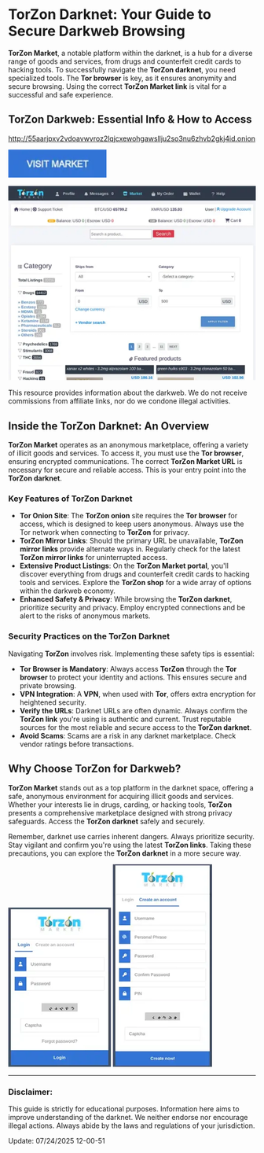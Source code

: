# TorZon Darknet: Your Guide to Secure Darkweb Browsing

**TorZon Market**, a notable platform within the darknet, is a hub for a diverse range of goods and services, from drugs and counterfeit credit cards to hacking tools. To successfully navigate the **TorZon darknet**, you need specialized tools. The **Tor browser** is key, as it ensures anonymity and secure browsing. Using the correct **TorZon Market link** is vital for a successful and safe experience.

## TorZon Darkweb: Essential Info & How to Access

http://55aarjpxv2vdoavwvroz2lqjcxewohgawsllju2so3nu6zhvb2gkj4id.onion

[<img src="/banners/edge.webp" width="200">](http://55aarjpxv2vdoavwvroz2lqjcxewohgawsllju2so3nu6zhvb2gkj4id.onion)

<a href="http://55aarjpxv2vdoavwvroz2lqjcxewohgawsllju2so3nu6zhvb2gkj4id.onion"><img src="/banners/footer.webp" alt="TorZon Darkweb" style="max-width: 100%;"></a>

This resource provides information about the darkweb. We do not receive commissions from affiliate links, nor do we condone illegal activities.

## Inside the TorZon Darknet: An Overview

**TorZon Market** operates as an anonymous marketplace, offering a variety of illicit goods and services. To access it, you must use the **Tor browser**, ensuring encrypted communications. The correct **TorZon Market URL** is necessary for secure and reliable access. This is your entry point into the **TorZon darknet**.

### Key Features of TorZon Darknet

-   **Tor Onion Site**: The **TorZon onion** site requires the **Tor browser** for access, which is designed to keep users anonymous. Always use the Tor network when connecting to **TorZon** for privacy.
-   **TorZon Mirror Links**: Should the primary URL be unavailable, **TorZon mirror links** provide alternate ways in. Regularly check for the latest **TorZon mirror links** for uninterrupted access.
-   **Extensive Product Listings**: On the **TorZon Market portal**, you'll discover everything from drugs and counterfeit credit cards to hacking tools and services. Explore the **TorZon shop** for a wide array of options within the darkweb economy.
-   **Enhanced Safety & Privacy**: While browsing the **TorZon darknet**, prioritize security and privacy. Employ encrypted connections and be alert to the risks of anonymous markets.

### Security Practices on the TorZon Darknet

Navigating **TorZon** involves risk. Implementing these safety tips is essential:

-   **Tor Browser is Mandatory**: Always access **TorZon** through the **Tor browser** to protect your identity and actions. This ensures secure and private browsing.
-   **VPN Integration**: A **VPN**, when used with **Tor**, offers extra encryption for heightened security.
-   **Verify the URLs**: Darknet URLs are often dynamic. Always confirm the **TorZon link** you're using is authentic and current. Trust reputable sources for the most reliable and secure access to the **TorZon darknet**.
-   **Avoid Scams**: Scams are a risk in any darknet marketplace. Check vendor ratings before transactions.

## Why Choose TorZon for Darkweb?

**TorZon Market** stands out as a top platform in the darknet space, offering a safe, anonymous environment for acquiring illicit goods and services. Whether your interests lie in drugs, carding, or hacking tools, **TorZon** presents a comprehensive marketplace designed with strong privacy safeguards. Access the **TorZon darknet** safely and securely.

Remember, darknet use carries inherent dangers. Always prioritize security. Stay vigilant and confirm you're using the latest **TorZon links**. Taking these precautions, you can explore the **TorZon darknet** in a more secure way.

<a href="http://55aarjpxv2vdoavwvroz2lqjcxewohgawsllju2so3nu6zhvb2gkj4id.onion"><img src="/banners/host.webp" alt="TorZon Market Login" style="max-width: 100%;"></a>
<a href="http://55aarjpxv2vdoavwvroz2lqjcxewohgawsllju2so3nu6zhvb2gkj4id.onion"><img src="/banners/dot.webp" alt="TorZon Market Register" style="max-width: 100%;"></a>

---

### Disclaimer:

This guide is strictly for educational purposes. Information here aims to improve understanding of the darknet. We neither endorse nor encourage illegal actions. Always abide by the laws and regulations of your jurisdiction.













Update:  07/24/2025 12-00-51